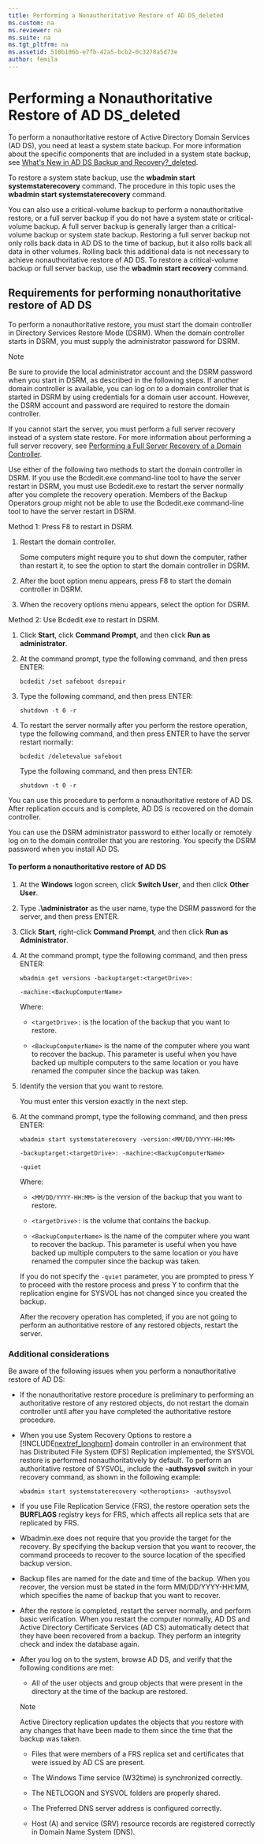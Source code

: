 ```yaml
---
title: Performing a Nonauthoritative Restore of AD DS_deleted
ms.custom: na
ms.reviewer: na
ms.suite: na
ms.tgt_pltfrm: na
ms.assetid: 510b106b-e7fb-42a5-bcb2-0c3278a5d73e
author: femila
---
```

# Performing a Nonauthoritative Restore of AD DS_deleted
To perform a nonauthoritative restore of Active Directory Domain Services \(AD DS\), you need at least a system state backup. For more information about the specific components that are included in a system state backup, see [What's New in AD DS Backup and Recovery?_deleted](../Topic/What-s-New-in-AD-DS-Backup-and-Recovery-_deleted.md).  
  
To restore a system state backup, use the **wbadmin start systemstaterecovery** command. The procedure in this topic uses the **wbadmin start systemstaterecovery** command.  
  
You can also use a critical\-volume backup to perform a nonauthoritative restore, or a full server backup if you do not have a system state or critical\-volume backup. A full server backup is generally larger than a critical\-volume backup or system state backup. Restoring a full server backup not only rolls back data in AD DS to the time of backup, but it also rolls back all data in other volumes. Rolling back this additional data is not necessary to achieve nonauthoritative restore of AD DS. To restore a critical\-volume backup or full server backup, use the **wbadmin start recovery** command.  
  
## Requirements for performing nonauthoritative restore of AD DS  
To perform a nonauthoritative restore, you must start the domain controller in Directory Services Restore Mode \(DSRM\). When the domain controller starts in DSRM, you must supply the administrator password for DSRM.  
  
> [!NOTE]  
> Be sure to provide the local administrator account and the DSRM password when you start in DSRM, as described in the following steps. If another domain controller is available, you can log on to a domain controller that is started in DSRM by using credentials for a domain user account. However, the DSRM account and password are required to restore the domain controller.  
  
If you cannot start the server, you must perform a full server recovery instead of a system state restore. For more information about performing a full server recovery, see [Performing a Full Server Recovery of a Domain Controller](../Topic/Performing-a-Full-Server-Recovery-of-a-Domain-Controller.md).  
  
Use either of the following two methods to start the domain controller in DSRM. If you use the Bcdedit.exe command\-line tool to have the server restart in DSRM, you must use Bcdedit.exe to restart the server normally after you complete the recovery operation. Members of the Backup Operators group might not be able to use the Bcdedit.exe command\-line tool to have the server restart in DSRM.  
  
Method 1: Press F8 to restart in DSRM.  
  
1.  Restart the domain controller.  
  
    Some computers might require you to shut down the computer, rather than restart it, to see the option to start the domain controller in DSRM.  
  
2.  After the boot option menu appears, press F8 to start the domain controller in DSRM.  
  
3.  When the recovery options menu appears, select the option for DSRM.  
  
Method 2: Use Bcdedit.exe to restart in DSRM.  
  
1.  Click **Start**, click **Command Prompt**, and then click **Run as administrator**.  
  
2.  At the command prompt, type the following command, and then press ENTER:  
  
    `bcdedit /set safeboot dsrepair`  
  
3.  Type the following command, and then press ENTER:  
  
    `shutdown -t 0 -r`  
  
4.  To restart the server normally after you perform the restore operation, type the following command, and then press ENTER to have the server restart normally:  
  
    `bcdedit /deletevalue safeboot`  
  
    Type the following command, and then press ENTER:  
  
    `shutdown -t 0 -r`  
  
You can use this procedure to perform a nonauthoritative restore of AD DS. After replication occurs and is complete, AD DS is recovered on the domain controller.  
  
You can use the DSRM administrator password to either locally or remotely log on to the domain controller that you are restoring. You specify the DSRM password when you install AD DS.  
  
#### To perform a nonauthoritative restore of AD DS  
  
1.  At the **Windows** logon screen, click **Switch User**, and then click **Other User**.  
  
2.  Type **.\\administrator** as the user name, type the DSRM password for the server, and then press ENTER.  
  
3.  Click **Start**, right\-click **Command Prompt**, and then click **Run as Administrator**.  
  
4.  At the command prompt, type the following command, and then press ENTER:  
  
    `wbadmin get versions -backuptarget:<targetDrive>:`  
  
    `-machine:<BackupComputerName>`  
  
    Where:  
  
    -   `<targetDrive>:` is the location of the backup that you want to restore.  
  
    -   `<BackupComputerName>` is the name of the computer where you want to recover the backup. This parameter is useful when you have backed up multiple computers to the same location or you have renamed the computer since the backup was taken.  
  
5.  Identify the version that you want to restore.  
  
    You must enter this version exactly in the next step.  
  
6.  At the command prompt, type the following command, and then press ENTER:  
  
    `wbadmin start systemstaterecovery -version:<MM/DD/YYYY-HH:MM>`  
  
    `-backuptarget:<targetDrive>: -machine:<BackupComputerName>`  
  
    `-quiet`  
  
    Where:  
  
    -   `<MM/DD/YYYY-HH:MM>` is the version of the backup that you want to restore.  
  
    -   `<targetDrive>:` is the volume that contains the backup.  
  
    -   `<BackupComputerName>` is the name of the computer where you want to recover the backup. This parameter is useful when you have backed up multiple computers to the same location or you have renamed the computer since the backup was taken.  
  
    If you do not specify the `-quiet` parameter, you are prompted to press Y to proceed with the restore process and press Y to confirm that the replication engine for SYSVOL has not changed since you created the backup.  
  
    After the recovery operation has completed, if you are not going to perform an authoritative restore of any restored objects, restart the server.  
  
### Additional considerations  
Be aware of the following issues when you perform a nonauthoritative restore of AD DS:  
  
-   If the nonauthoritative restore procedure is preliminary to performing an authoritative restore of any restored objects, do not restart the domain controller until after you have completed the authoritative restore procedure.  
  
-   When you use System Recovery Options to restore a [!INCLUDE[nextref_longhorn](../Token/nextref_longhorn_md.md)] domain controller in an environment that has Distributed File System \(DFS\) Replication implemented, the SYSVOL restore is performed nonauthoritatively by default. To perform an authoritative restore of SYSVOL, include the **\-authsysvol** switch in your recovery command, as shown in the following example:  
  
    `wbadmin start systemstaterecovery <otheroptions> -authsysvol`  
  
-   If you use File Replication Service \(FRS\), the restore operation sets the **BURFLAGS** registry keys for FRS, which affects all replica sets that are replicated by FRS.  
  
-   Wbadmin.exe does not require that you provide the target for the recovery. By specifying the backup version that you want to recover, the command proceeds to recover to the source location of the specified backup version.  
  
-   Backup files are named for the date and time of the backup. When you recover, the version must be stated in the form MM\/DD\/YYYY\-HH:MM, which specifies the name of backup that you want to recover.  
  
-   After the restore is completed, restart the server normally, and perform basic verification. When you restart the computer normally, AD DS and Active Directory Certificate Services \(AD CS\) automatically detect that they have been recovered from a backup. They perform an integrity check and index the database again.  
  
-   After you log on to the system, browse AD DS, and verify that the following conditions are met:  
  
    -   All of the user objects and group objects that were present in the directory at the time of the backup are restored.  
  
    > [!NOTE]  
    > Active Directory replication updates the objects that you restore with any changes that have been made to them since the time that the backup was taken.  
  
    -   Files that were members of a FRS replica set and certificates that were issued by AD CS are present.  
  
    -   The Windows Time service \(W32time\) is synchronized correctly.  
  
    -   The NETLOGON and SYSVOL folders are properly shared.  
  
    -   The Preferred DNS server address is configured correctly.  
  
    -   Host \(A\) and service \(SRV\) resource records are registered correctly in Domain Name System \(DNS\).  
  
